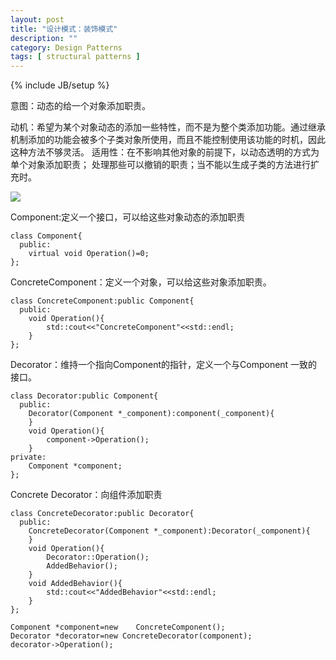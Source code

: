 ```yaml
---
layout: post
title: "设计模式：装饰模式"
description: ""
category: Design Patterns
tags: [ structural patterns ]
---
```

{% include JB/setup %}


意图：动态的给一个对象添加职责。

动机：希望为某个对象动态的添加一些特性，而不是为整个类添加功能。通过继承机制添加的功能会被多个子类对象所使用，而且不能控制使用该功能的时机，因此这种方法不够灵活。
适用性：在不影响其他对象的前提下，以动态透明的方式为单个对象添加职责；
处理那些可以撤销的职责；当不能以生成子类的方法进行扩充时。

<!-- more -->

<img  src="{{ site.url }}/assets/images/2014061701.png" />


Component:定义一个接口，可以给这些对象动态的添加职责

	class Component{
	  public:
	    virtual void Operation()=0;
	};

ConcreteComponent：定义一个对象，可以给这些对象添加职责。

	class ConcreteComponent:public Component{
	  public:
	    void Operation(){
	        std::cout<<"ConcreteComponent"<<std::endl;
	    }
	};

Decorator：维持一个指向Component的指针，定义一个与Component 一致的接口。

	class Decorator:public Component{
	  public:
	    Decorator(Component *_component):component(_component){
	    }
	    void Operation(){
	        component->Operation();
	    }
	private:
	    Component *component;
	};

Concrete Decorator：向组件添加职责

	class ConcreteDecorator:public Decorator{
	  public:
	    ConcreteDecorator(Component *_component):Decorator(_component){
	    }
	    void Operation(){
	        Decorator::Operation();
	        AddedBehavior();
	    }
	    void AddedBehavior(){
	        std::cout<<"AddedBehavior"<<std::endl;
	    }
	};

	Component *component=new 	ConcreteComponent();
	Decorator *decorator=new ConcreteDecorator(component);
	decorator->Operation();

